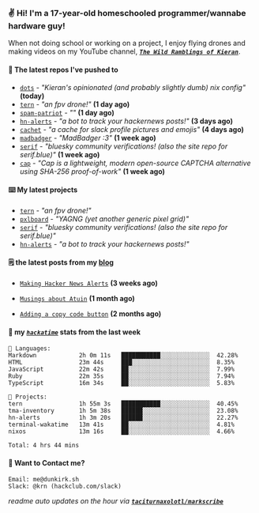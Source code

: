 ### ✌️ Hi! I'm a 17-year-old homeschooled programmer/wannabe hardware guy!

When not doing school or working on a project, I enjoy flying drones and making videos on my YouTube channel, [**_`The Wild Ramblings of Kieran`_**](https://youtube.com/@kieran.rambles).

#### 👷 The latest repos I've pushed to

- [`dots`](https://github.com/taciturnaxolotl/dots) - _"Kieran's opinionated (and probably slightly dumb) nix config"_ **(today)**
- [`tern`](https://github.com/taciturnaxolotl/tern) - _"an fpv drone!"_ **(1 day ago)**
- [`spam-patriot`](https://github.com/taciturnaxolotl/spam-patriot) - _""_ **(1 day ago)**
- [`hn-alerts`](https://github.com/taciturnaxolotl/hn-alerts) - _"a bot to track your hackernews posts!"_ **(3 days ago)**
- [`cachet`](https://github.com/taciturnaxolotl/cachet) - _"a cache for slack profile pictures and emojis"_ **(4 days ago)**
- [`madbadger`](https://github.com/taciturnaxolotl/madbadger) - _"MadBadger :3"_ **(1 week ago)**
- [`serif`](https://github.com/taciturnaxolotl/serif) - _"bluesky community verifications! (also the site repo for serif.blue)"_ **(1 week ago)**
- [`cap`](https://github.com/tiagorangel1/cap) - _"Cap is a lightweight, modern open-source CAPTCHA alternative using SHA-256 proof-of-work"_ **(1 week ago)**

#### ⌨️ My latest projects

- [`tern`](https://github.com/taciturnaxolotl/tern) - _"an fpv drone!"_
- [`pxlboard`](https://github.com/taciturnaxolotl/pxlboard) - _"YAGNG (yet another generic pixel grid)"_
- [`serif`](https://github.com/taciturnaxolotl/serif) - _"bluesky community verifications! (also the site repo for serif.blue)"_
- [`hn-alerts`](https://github.com/taciturnaxolotl/hn-alerts) - _"a bot to track your hackernews posts!"_

#### 🗒️ the latest posts from my [blog](https://dunkirk.sh)

- [`Making Hacker News Alerts`](https://dunkirk.sh/blog/hn-alerts/) **(3 weeks ago)**

- [`Musings about Atuin`](https://dunkirk.sh/blog/atuin/) **(1 month ago)**

- [`Adding a copy code button`](https://dunkirk.sh/blog/adding-a-copy-button/) **(2 months ago)**



#### 📡 my [_`hackatime`_](https://waka.hackclub.com) stats from the last week

```text
💾 Languages:
Markdown            2h 0m 11s   ███████████░░░░░░░░░░░░░░  42.28%
HTML                23m 44s     ███░░░░░░░░░░░░░░░░░░░░░░  8.35%
JavaScript          22m 42s     ██░░░░░░░░░░░░░░░░░░░░░░░  7.99%
Ruby                22m 35s     ██░░░░░░░░░░░░░░░░░░░░░░░  7.94%
TypeScript          16m 34s     ██░░░░░░░░░░░░░░░░░░░░░░░  5.83%

💼 Projects:
tern                1h 55m 3s   ███████████░░░░░░░░░░░░░░  40.45%
tma-inventory       1h 5m 38s   ██████░░░░░░░░░░░░░░░░░░░  23.08%
hn-alerts           1h 3m 20s   ██████░░░░░░░░░░░░░░░░░░░  22.27%
terminal-wakatime   13m 41s     ██░░░░░░░░░░░░░░░░░░░░░░░  4.81%
nixos               13m 16s     ██░░░░░░░░░░░░░░░░░░░░░░░  4.66%

Total: 4 hrs 44 mins
```

#### 📮 Want to Contact me?

```text
Email: me@dunkirk.sh
Slack: @krn (hackclub.com/slack)
```

_readme auto updates on the hour via [**`taciturnaxolotl/markscribe`**](https://github.com/taciturnaxolotl/markscribe)_
